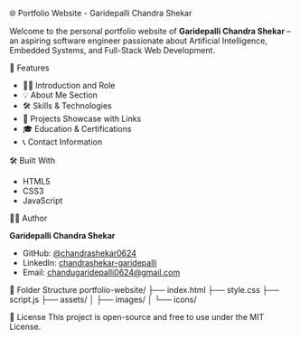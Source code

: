 🌐 Portfolio Website - Garidepalli Chandra Shekar

Welcome to the personal portfolio website of **Garidepalli Chandra Shekar** – an aspiring software engineer passionate about Artificial Intelligence, Embedded Systems, and Full-Stack Web Development.

📌 Features

- 🧑‍💼 Introduction and Role
- 💡 About Me Section
- 🛠️ Skills & Technologies
- 📂 Projects Showcase with Links
- 🎓 Education & Certifications
- 📞 Contact Information

🛠️ Built With

- HTML5  
- CSS3  
- JavaScript  

🧑‍💻 Author

**Garidepalli Chandra Shekar**  
- GitHub: [@chandrashekar0624](https://github.com/chandrashekar0624)  
- LinkedIn: [chandrashekar-garidepalli](https://www.linkedin.com/in/chandrashekar-garidepalli/)  
- Email: [chandugaridepalli0624@gmail.com](mailto:chandugaridepalli0624@gmail.com)

📁 Folder Structure
portfolio-website/
├── index.html
├── style.css
├── script.js
├── assets/
│ ├── images/
│ └── icons/

📝 License
This project is open-source and free to use under the MIT License.

